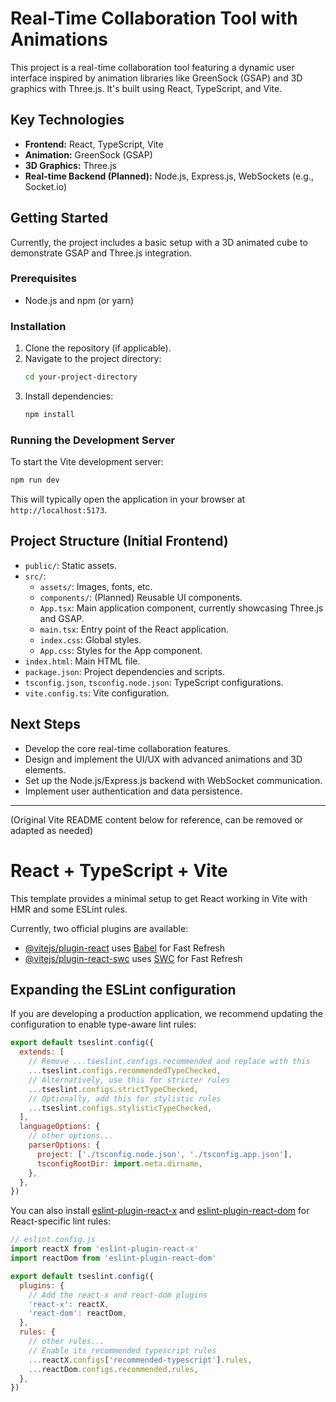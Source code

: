 # Real-Time Collaboration Tool with Animations

This project is a real-time collaboration tool featuring a dynamic user interface inspired by animation libraries like GreenSock (GSAP) and 3D graphics with Three.js. It's built using React, TypeScript, and Vite.

## Key Technologies

- **Frontend:** React, TypeScript, Vite
- **Animation:** GreenSock (GSAP)
- **3D Graphics:** Three.js
- **Real-time Backend (Planned):** Node.js, Express.js, WebSockets (e.g., Socket.io)

## Getting Started

Currently, the project includes a basic setup with a 3D animated cube to demonstrate GSAP and Three.js integration.

### Prerequisites

- Node.js and npm (or yarn)

### Installation

1. Clone the repository (if applicable).
2. Navigate to the project directory:
   ```bash
   cd your-project-directory
   ```
3. Install dependencies:
   ```bash
   npm install
   ```

### Running the Development Server

To start the Vite development server:

```bash
npm run dev
```

This will typically open the application in your browser at `http://localhost:5173`.

## Project Structure (Initial Frontend)

- `public/`: Static assets.
- `src/`:
  - `assets/`: Images, fonts, etc.
  - `components/`: (Planned) Reusable UI components.
  - `App.tsx`: Main application component, currently showcasing Three.js and GSAP.
  - `main.tsx`: Entry point of the React application.
  - `index.css`: Global styles.
  - `App.css`: Styles for the App component.
- `index.html`: Main HTML file.
- `package.json`: Project dependencies and scripts.
- `tsconfig.json`, `tsconfig.node.json`: TypeScript configurations.
- `vite.config.ts`: Vite configuration.

## Next Steps

- Develop the core real-time collaboration features.
- Design and implement the UI/UX with advanced animations and 3D elements.
- Set up the Node.js/Express.js backend with WebSocket communication.
- Implement user authentication and data persistence.

---

(Original Vite README content below for reference, can be removed or adapted as needed)

# React + TypeScript + Vite

This template provides a minimal setup to get React working in Vite with HMR and some ESLint rules.

Currently, two official plugins are available:

- [@vitejs/plugin-react](https://github.com/vitejs/vite-plugin-react/blob/main/packages/plugin-react) uses [Babel](https://babeljs.io/) for Fast Refresh
- [@vitejs/plugin-react-swc](https://github.com/vitejs/vite-plugin-react/blob/main/packages/plugin-react-swc) uses [SWC](https://swc.rs/) for Fast Refresh

## Expanding the ESLint configuration

If you are developing a production application, we recommend updating the configuration to enable type-aware lint rules:

```js
export default tseslint.config({
  extends: [
    // Remove ...tseslint.configs.recommended and replace with this
    ...tseslint.configs.recommendedTypeChecked,
    // Alternatively, use this for stricter rules
    ...tseslint.configs.strictTypeChecked,
    // Optionally, add this for stylistic rules
    ...tseslint.configs.stylisticTypeChecked,
  ],
  languageOptions: {
    // other options...
    parserOptions: {
      project: ['./tsconfig.node.json', './tsconfig.app.json'],
      tsconfigRootDir: import.meta.dirname,
    },
  },
})
```

You can also install [eslint-plugin-react-x](https://github.com/Rel1cx/eslint-react/tree/main/packages/plugins/eslint-plugin-react-x) and [eslint-plugin-react-dom](https://github.com/Rel1cx/eslint-react/tree/main/packages/plugins/eslint-plugin-react-dom) for React-specific lint rules:

```js
// eslint.config.js
import reactX from 'eslint-plugin-react-x'
import reactDom from 'eslint-plugin-react-dom'

export default tseslint.config({
  plugins: {
    // Add the react-x and react-dom plugins
    'react-x': reactX,
    'react-dom': reactDom,
  },
  rules: {
    // other rules...
    // Enable its recommended typescript rules
    ...reactX.configs['recommended-typescript'].rules,
    ...reactDom.configs.recommended.rules,
  },
})
```
